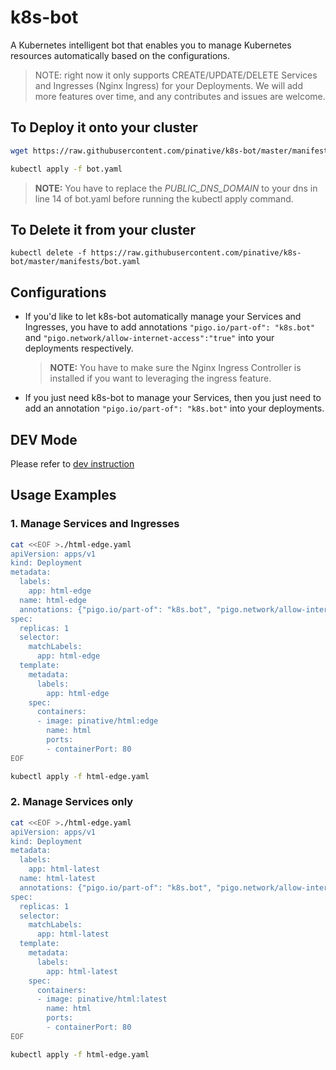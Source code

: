 # k8s-bot
A Kubernetes intelligent bot that enables you to manage Kubernetes resources automatically based on the configurations.

> NOTE: right now it only supports CREATE/UPDATE/DELETE Services and Ingresses (Nginx Ingress) for your Deployments. We 
will add more features over time, and any contributes and issues are welcome.

## To Deploy it onto your cluster

```bash 
wget https://raw.githubusercontent.com/pinative/k8s-bot/master/manifests/bot.yaml

kubectl apply -f bot.yaml
```

> **NOTE:** You have to replace the *PUBLIC_DNS_DOMAIN* to your dns in line 14 of bot.yaml before running the kubectl apply command.

## To Delete it from your cluster

`kubectl delete -f https://raw.githubusercontent.com/pinative/k8s-bot/master/manifests/bot.yaml`

## Configurations

* If you'd like to let k8s-bot automatically manage your Services and Ingresses, you have to add annotations
`"pigo.io/part-of": "k8s.bot"` and `"pigo.network/allow-internet-access":"true"` into your deployments respectively.

    > **NOTE:** You have to make sure the Nginx Ingress Controller is installed if you want to leveraging the ingress feature. 

* If you just need k8s-bot to manage your Services, then you just need to add an annotation `"pigo.io/part-of": "k8s.bot"`
into your deployments.

## DEV Mode

Please refer to [dev instruction](docs/DEV.md)

## Usage Examples

### 1. Manage Services and Ingresses

```bash
cat <<EOF >./html-edge.yaml
apiVersion: apps/v1
kind: Deployment
metadata:
  labels:
    app: html-edge
  name: html-edge
  annotations: {"pigo.io/part-of": "k8s.bot", "pigo.network/allow-internet-access":"true"}
spec:
  replicas: 1
  selector:
    matchLabels:
      app: html-edge
  template:
    metadata:
      labels:
        app: html-edge
    spec:
      containers:
      - image: pinative/html:edge
        name: html
        ports:
        - containerPort: 80
EOF

kubectl apply -f html-edge.yaml
```

### 2. Manage Services only

```bash
cat <<EOF >./html-edge.yaml
apiVersion: apps/v1
kind: Deployment
metadata:
  labels:
    app: html-latest
  name: html-latest
  annotations: {"pigo.io/part-of": "k8s.bot", "pigo.network/allow-internet-access":"false"}
spec:
  replicas: 1
  selector:
    matchLabels:
      app: html-latest
  template:
    metadata:
      labels:
        app: html-latest
    spec:
      containers:
      - image: pinative/html:latest
        name: html
        ports:
        - containerPort: 80
EOF

kubectl apply -f html-edge.yaml
```
